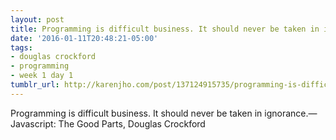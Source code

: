 ```yaml
---
layout: post
title: Programming is difficult business. It should never be taken in ignorance.
date: '2016-01-11T20:48:21-05:00'
tags:
- douglas crockford
- programming
- week 1 day 1
tumblr_url: http://karenjho.com/post/137124915735/programming-is-difficult-business-it-should-never
---
```

Programming is difficult business. It should never be taken in ignorance.—Javascript: The Good Parts, Douglas Crockford
